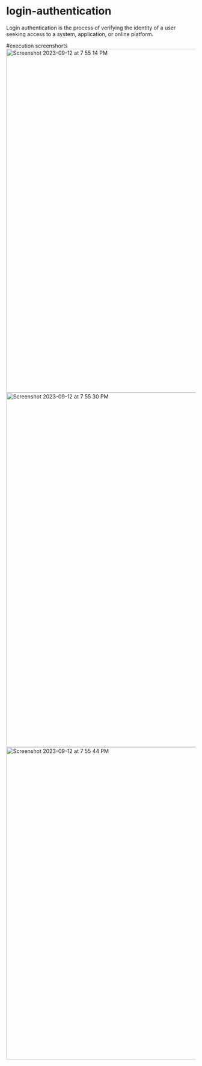 # login-authentication
Login authentication is the process of verifying the identity of a user seeking access to a system, application, or online platform.

#execution screenshorts
<img width="915" alt="Screenshot 2023-09-12 at 7 55 14 PM" src="https://github.com/sanjuashetty/login-authentication/assets/144803531/7ef885d4-737e-4c72-92c4-878b2e1f6ae9">
<img width="944" alt="Screenshot 2023-09-12 at 7 55 30 PM" src="https://github.com/sanjuashetty/login-authentication/assets/144803531/0581d4a5-dd1e-467d-a5eb-24ecc8680788">
<img width="832" alt="Screenshot 2023-09-12 at 7 55 44 PM" src="https://github.com/sanjuashetty/login-authentication/assets/144803531/8fa09f41-89ef-4b18-ac17-64b92db312d1">
